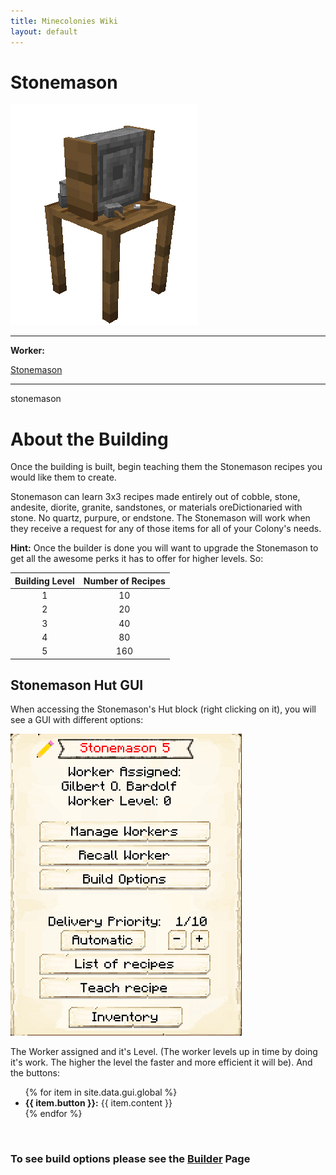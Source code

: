 ```yaml
---
title: Minecolonies Wiki
layout: default
---
```

# Stonemason

<div class="infobox box text-center">
    <img src="../../assets/images/buildings/stonemason.png" alt="Stonemason's Hut" />
    <hr />
    <div class="row section-text text-left">
        <div class="col">
        <p><strong>Worker:</strong></p>
        </div>
        <div class="col">
        <p><a href="../workers/stonemason">Stonemason</a></p>
        </div>
    </div>
    <hr />
    <recipe>stonemason</recipe>
</div>

# About the Building

Once the building is built, begin teaching them the Stonemason recipes you would like them to create. 

Stonemason can learn 3x3 recipes made entirely out of cobble, stone, andesite, diorite, granite, sandstones, or materials oreDictionaried with stone. No quartz, purpure, or endstone. The Stonemason will work when they receive a request for any of those items for all of your Colony's needs.

**Hint:** Once the builder is done you will want to upgrade the Stonemason to get all the awesome perks it has to offer for higher levels. So:


| Building Level | Number of Recipes |
| :-----: | :-----: |
| 1 | 10 | 
| 2 | 20 |
| 3 | 40 |
| 4 | 80 | 
| 5 | 160 | 


## Stonemason Hut GUI

When accessing the Stonemason's Hut block (right clicking on it), you will see a GUI with different options:  

<div class="row">
  <div class="col-sm-12 col-md">
    <img src="../../assets/images/gui/stonemasongui.png" class="img-fluid mx-auto" alt="Stonemason GUI">
  </div>
  <div class="col-sm-12 col-md">
    <p>The Worker assigned and it's Level. (The worker levels up in time by doing it's work. The higher the level the faster and more efficient it will be). And the buttons:</p>
    <ul>
      {% for item in site.data.gui.global %}
        <li><strong>{{ item.button }}:</strong> {{ item.content }}</li>
      {% endfor %}
    </ul>
  </div>
</div>  
  
  <br>
  
### **To see build options please see the [Builder](../../source/workers/builder) Page**  

